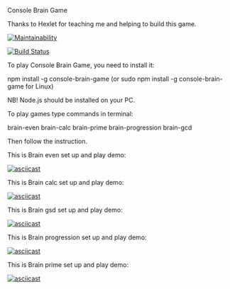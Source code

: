 Console Brain Game

Thanks to Hexlet for teaching me and helping to build this game.

[![Maintainability](https://api.codeclimate.com/v1/badges/34abecc6fd9c5cd7ec3b/maintainability)](https://codeclimate.com/github/MityaDementiy/project-lvl1-s486/maintainability)

[![Build Status](https://travis-ci.org/MityaDementiy/Console-Brain-Game.svg?branch=master)](https://travis-ci.org/MityaDementiy/Console-Brain-Game)

To play Console Brain Game, you need to install it:

npm install -g console-brain-game (or sudo npm install -g console-brain-game for Linux)

NB! Node.js should be installed on your PC.

To play games type commands in terminal:

brain-even
brain-calc
brain-prime
brain-progression
brain-gcd

Then follow the instruction.

This is Brain even set up and play demo:

[![asciicast](https://asciinema.org/a/siTP6A8XSO8yLEQq1gPrdvvqd.svg)](https://asciinema.org/a/siTP6A8XSO8yLEQq1gPrdvvqd)

This is Brain calc set up and play demo:

[![asciicast](https://asciinema.org/a/ejqVPMn85Sm9XmMp7HBh6axrK.svg)](https://asciinema.org/a/ejqVPMn85Sm9XmMp7HBh6axrK)

This is Brain gsd set up and play demo:

[![asciicast](https://asciinema.org/a/Pll8Ap4xXonXODn5e5cj2ltuK.svg)](https://asciinema.org/a/Pll8Ap4xXonXODn5e5cj2ltuK)

This is Brain progression set up and play demo: 

[![asciicast](https://asciinema.org/a/juEWNNGsBAEBO8vmSxYiocs5A.svg)](https://asciinema.org/a/juEWNNGsBAEBO8vmSxYiocs5A)

This is Brain prime set up and play demo: 

[![asciicast](https://asciinema.org/a/wEfL2J5jYzTkiFmV2zrGSfDQd.svg)](https://asciinema.org/a/wEfL2J5jYzTkiFmV2zrGSfDQd)
